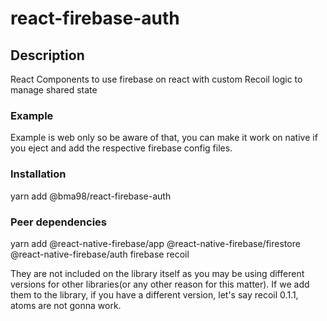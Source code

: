 # react-firebase-auth

## Description

React Components to use firebase on react with custom Recoil logic to manage shared state

### Example

Example is web only so be aware of that, you can make it work on native if you eject and add the respective firebase config files.

### Installation

yarn add @bma98/react-firebase-auth

### Peer dependencies

yarn add @react-native-firebase/app @react-native-firebase/firestore @react-native-firebase/auth firebase recoil

They are not included on the library itself as you may be using different versions for other libraries(or any other reason for this matter). If we add them to the library, if you have a different version, let's say recoil 0.1.1, atoms are not gonna work.
